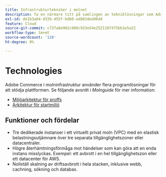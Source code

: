 ```yaml
---
title: Infrastrukturtekniker i molnet
description: Ta en närmare titt på samlingen av tekniklösningar som Adobe använder för Adobe Commerce i molninfrastruktur.
exl-id: de1b3a64-d32b-455f-bdb0-ad883dedd6d4
feature: Cloud
source-git-commit: c737a8e902c960c933e54e2521107475bb1e5a22
workflow-type: tm+mt
source-wordcount: '128'
ht-degree: 0%

---
```



# Technologies

Adobe Commerce i molninfrastruktur använder flera programlösningar för att stödja plattformen. Se följande avsnitt i _Molnguide_ för mer information:

- [Miljöarkitektur för proffs](https://experienceleague.adobe.com/docs/commerce-cloud-service/user-guide/architecture/pro-architecture.html#production-technology-stack)
- [Arkitektur för startmiljö](https://experienceleague.adobe.com/docs/commerce-cloud-service/user-guide/architecture/starter-architecture.html#production-and-staging-technology-stack)

## Funktioner och fördelar

- Tre dedikerade instanser i ett virtuellt privat moln (VPC) med en elastisk belastningsutjämnare över tre separata tillgänglighetszoner eller datacentraler.
- Högre återhämtningsförmåga mot händelser som kan göra att en enda instans misslyckas. Exempel: ett avbrott i en hel tillgänglighetszon eller ett datacenter för AWS.
- Nollställ skalning av driftsavbrott i hela stacken, inklusive webb, cachning, sökning och databas.
